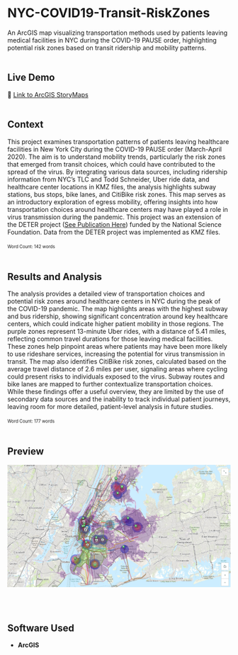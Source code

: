 # NYC-COVID19-Transit-RiskZones
An ArcGIS map visualizing transportation methods used by patients leaving medical facilities in NYC during the COVID-19 PAUSE order, highlighting potential risk zones based on transit ridership and mobility patterns.
<br><br>

## Live Demo
🔗 [Link to ArcGIS StoryMaps](https://storymaps.arcgis.com/stories/e4572d7373054bd0b057c77f6875859e)
<br><br>

## Context
This project examines transportation patterns of patients leaving healthcare facilities in New York City during the COVID-19 PAUSE order (March-April 2020). The aim is to understand mobility trends, particularly the risk zones that emerged from transit choices, which could have contributed to the spread of the virus. By integrating various data sources, including ridership information from NYC’s TLC and Todd Schneider, Uber ride data, and healthcare center locations in KMZ files, the analysis highlights subway stations, bus stops, bike lanes, and CitiBike risk zones. This map serves as an introductory exploration of egress mobility, offering insights into how transportation choices around healthcare centers may have played a role in virus transmission during the pandemic. This project was an extension of the DETER project ([See Publication Here](https://www.nature.com/articles/s41597-023-02692-0)) funded by the National Science Foundation. Data from the DETER project was implemented as KMZ files.

<sup><sub>Word Count: 142 words</sub></sup>
<br><br>

## Results and Analysis
The analysis provides a detailed view of transportation choices and potential risk zones around healthcare centers in NYC during the peak of the COVID-19 pandemic. The map highlights areas with the highest subway and bus ridership, showing significant concentration around key healthcare centers, which could indicate higher patient mobility in those regions. The purple zones represent 13-minute Uber rides, with a distance of 5.41 miles, reflecting common travel durations for those leaving medical facilities. These zones help pinpoint areas where patients may have been more likely to use rideshare services, increasing the potential for virus transmission in transit. The map also identifies CitiBike risk zones, calculated based on the average travel distance of 2.6 miles per user, signaling areas where cycling could present risks to individuals exposed to the virus. Subway routes and bike lanes are mapped to further contextualize transportation choices. While these findings offer a useful overview, they are limited by the use of secondary data sources and the inability to track individual patient journeys, leaving room for more detailed, patient-level analysis in future studies.

<sup><sub>Word Count: 177 words</sub></sup>
<br><br>

## Preview
![ArcGIS StoryMaps](NYC-COVID19-Transit-RiskZones.png)

<br><br>

## Software Used
- **ArcGIS**
